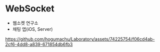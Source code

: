 # WebSocket

- 웹소켓 연구소
- 채팅 앱(iOS, Server)


https://github.com/hogumachu/Laboratory/assets/74225754/f06cd4ab-2cf6-4dd8-a839-671854db6fb3

